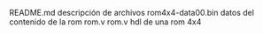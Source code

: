 README.md		descripción de archivos
rom4x4-data00.bin	datos del contenido de la rom rom.v
rom.v			hdl de una rom 4x4

